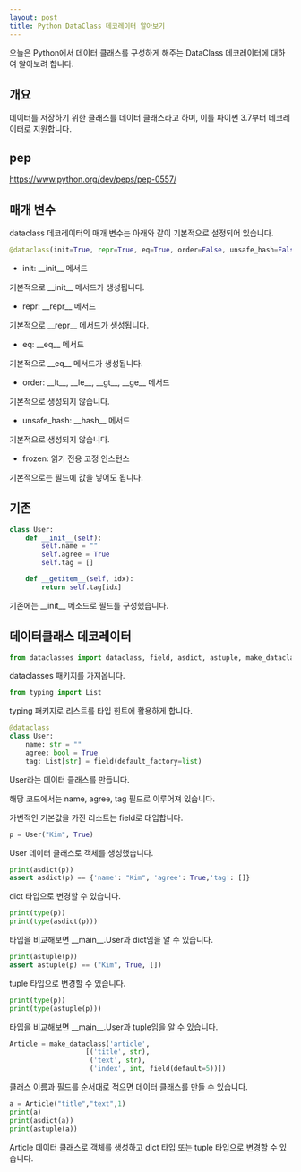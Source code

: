 ```yaml
---
layout: post
title: Python DataClass 데코레이터 알아보기
---
```


오늘은 Python에서 데이터 클래스를 구성하게 해주는 DataClass 데코레이터에 대하여 알아보려 합니다.

## 개요

데이터를 저장하기 위한 클래스를 데이터 클래스라고 하며, 이를 파이썬 3.7부터 데코레이터로 지원합니다.

## pep

https://www.python.org/dev/peps/pep-0557/

## 매개 변수

dataclass 데코레이터의 매개 변수는 아래와 같이 기본적으로 설정되어 있습니다.

```python
@dataclass(init=True, repr=True, eq=True, order=False, unsafe_hash=False, frozen=False)
```

- init: \_\_init\_\_ 메서드

기본적으로 \_\_init\_\_ 메서드가 생성됩니다.

- repr: \_\_repr\_\_ 메서드

기본적으로 \_\_repr\_\_ 메서드가 생성됩니다.

- eq: \_\_eq\_\_ 메서드

기본적으로 \_\_eq\_\_ 메서드가 생성됩니다.

- order: \_\_lt\_\_, \_\_le\_\_, \_\_gt\_\_, \_\_ge\_\_ 메서드

기본적으로 생성되지 않습니다.

- unsafe_hash: \_\_hash\_\_ 메서드

기본적으로 생성되지 않습니다.

- frozen: 읽기 전용 고정 인스턴스

기본적으로는 필드에 값을 넣어도 됩니다.

## 기존

```python
class User:
    def __init__(self):
        self.name = ""
        self.agree = True
        self.tag = []
```

```python
    def __getitem__(self, idx):
        return self.tag[idx]
```

기존에는 \_\_init\_\_ 메소드로 필드를 구성했습니다.

## 데이터클래스 데코레이터

```python
from dataclasses import dataclass, field, asdict, astuple, make_dataclass
```

dataclasses 패키지를 가져옵니다.

```python
from typing import List
```

typing 패키지로 리스트를 타입 힌트에 활용하게 합니다.

```python
@dataclass
class User:
    name: str = ""
    agree: bool = True
    tag: List[str] = field(default_factory=list)
```

User라는 데이터 클래스를 만듭니다.

해당 코드에서는 name, agree, tag 필드로 이루어져 있습니다.

가변적인 기본값을 가진 리스트는 field로 대입합니다.

```python
p = User("Kim", True)
```

User 데이터 클래스로 객체를 생성했습니다.

```python
print(asdict(p))
assert asdict(p) == {'name': "Kim", 'agree': True,'tag': []}
```

dict 타입으로 변경할 수 있습니다.

```python
print(type(p))
print(type(asdict(p)))
```

타입을 비교해보면 \_\_main\_\_.User과 dict임을 알 수 있습니다.

```python
print(astuple(p))
assert astuple(p) == ("Kim", True, [])
```

tuple 타입으로 변경할 수 있습니다.

```python
print(type(p))
print(type(astuple(p)))
```

타입을 비교해보면 \_\_main\_\_.User과 tuple임을 알 수 있습니다.

```python
Article = make_dataclass('article',
                   [('title', str),
                    ('text', str),
                    ('index', int, field(default=5))])
```

클래스 이름과 필드를 순서대로 적으면 데이터 클래스를 만들 수 있습니다.

```python
a = Article("title","text",1)
print(a)
print(asdict(a))
print(astuple(a))
```

Article 데이터 클래스로 객체를 생성하고 dict 타입 또는 tuple 타입으로 변경할 수 있습니다.

